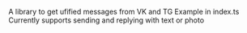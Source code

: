 A library to get ufified messages from VK and TG
Example in index.ts
Currently supports sending and replying with text or photo
